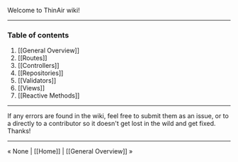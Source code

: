 Welcome to ThinAir wiki!

***

### Table of contents
1. [[General Overview]]
2. [[Routes]]
3. [[Controllers]]
4. [[Repositories]]
5. [[Validators]]
6. [[Views]]
7. [[Reactive Methods]]

***

If any errors are found in the wiki, feel free to submit them as an issue, or to a directly to a contributor so it doesn't get lost in the wild and get fixed. Thanks!

***

&laquo; None | [[Home]] | [[General Overview]] &raquo;